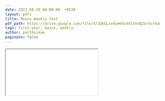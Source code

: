 ```yaml
---
date: 2022-08-28 00:00:00  +0530
layout: pdfs
title: Mains Weekly Test
pdf_path: https://drive.google.com/file/d/1QkGLxedym64s44lVXnB2UrVxr4aGcZzW/preview?usp=drive_link
tags: first-year, mains, weekly
author: parthnikam
paginate: false
---
```


<iframe class="embed-pdf" src="{{ page.pdf_path }}#toolbar=0" seamless="seamless" scrolling="no" style="overflow:hidden"></iframe>
